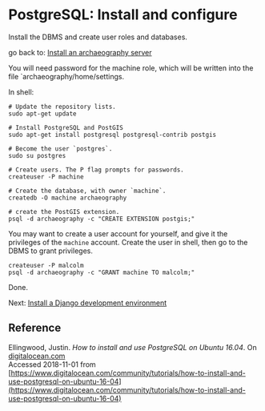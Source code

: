 PostgreSQL: Install and configure
=================================

Install the DBMS and create user roles and databases.

go back to: [Install an archaeography server](../../archaeography_install)

You will need password for the machine role, which will be written
into the file `archaeography/home/settings.

In shell:

    # Update the repository lists.
    sudo apt-get update

    # Install PostgreSQL and PostGIS
    sudo apt-get install postgresql postgresql-contrib postgis

    # Become the user `postgres`.
    sudo su postgres

    # Create users. The P flag prompts for passwords.
    createuser -P machine

    # Create the database, with owner `machine`.
    createdb -O machine archaeography

    # create the PostGIS extension.
    psql -d archaeography -c "CREATE EXTENSION postgis;"




You may want to create a user account for yourself, and give it the
privileges of the `machine` account. Create the user in shell, then go
to the DBMS to grant privileges.

    createuser -P malcolm
    psql -d archaeography -c "GRANT machine TO malcolm;"

Done.

Next: [Install a Django development environment](django_install)







Reference
---------

Ellingwood, Justin. _How to install and use PostgreSQL on Ubuntu 16.04_.
On [digitalocean.com](http://digitalocean.com)  
Accessed 2018-11-01 from
[https://www.digitalocean.com/community/tutorials/how-to-install-and-use-postgresql-on-ubuntu-16-04](https://www.digitalocean.com/community/tutorials/how-to-install-and-use-postgresql-on-ubuntu-16-04)




